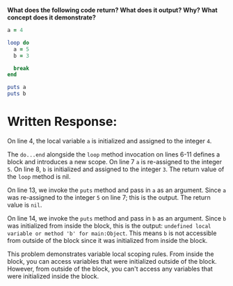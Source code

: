 **What does the following code return? What does it output? Why? What concept does it demonstrate?**

```ruby
a = 4

loop do
  a = 5
  b = 3

  break
end

puts a
puts b
```

# Written Response:

On line 4, the local variable `a` is initialized and assigned to the integer `4`. 

The `do...end` alongside the `loop` method invocation on lines 6-11 defines a block and introduces a new scope. On line 7 `a` is re-assigned to the integer `5`. On line 8, `b` is initialized and assigned to the integer `3`. The return value of the `loop` method is nil.

On line 13, we invoke the `puts` method and pass in `a` as an argument. Since `a` was re-assigned to the integer `5` on line 7; this is the output. The return value is `nil`.

On line 14, we invoke the `puts` method and pass in `b` as an argument. Since `b` was initialized from inside the block, this is the output: `undefined local variable or method 'b' for main:Object`. This means `b` is not accessible from outside of the block since it was initialized from inside the block.

This problem demonstrates variable local scoping rules. From inside the block, you can access variables that were initialized outside of the block. However, from outside of the block, you can't access any variables that were initialized inside the block. 

